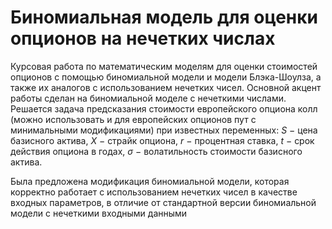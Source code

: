 # Биномиальная модель для оценки опционов на нечетких числах
Курсовая работа по математическим моделям для оценки стоимостей опционов с помощью биномиальной модели и модели Блэка-Шоулза, а также их аналогов с использованием нечетких чисел. Основной акцент работы сделан на биномиальной моделе с нечеткими числами. Решается задача предсказания стоимости европейского опциона колл (можно использовать и для европейских опционов пут с минимальными модификациями) при известных переменных: $S$ $-$ цена базисного актива, $X$ $-$ страйк опциона, $r$ $-$ процентная ставка, $t$ $-$ срок действия опциона в годах, $\sigma$ $-$ волатильность стоимости базисного актива. 

Была предложена модификация биномиальной модели, которая корректно работает с использованием нечетких чисел в качестве входных параметров, в отличие от стандартной версии биномиальной модели с нечеткими входными данными

